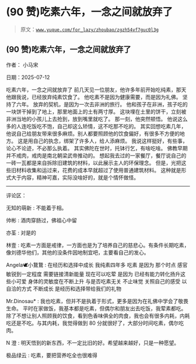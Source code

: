 # (90 赞)吃素六年，一念之间就放弃了

> 原文：[`www.yuque.com/for_lazy/zhoubao/zgzh54vf7guc0l3g`](https://www.yuque.com/for_lazy/zhoubao/zgzh54vf7guc0l3g)

## (90 赞)吃素六年，一念之间就放弃了

作者： 小马宋

日期：2025-07-12

吃素六年，一念之间就放弃了 前几天见一位朋友，他许多年前开始吃纯素，那天他跟我说，已经放弃纯素饮食了。 他吃素不是因为健康需要，而是因为礼佛。 坚持了六年。
放弃的契机，是因为一次去非洲的旅行。 他和孩子在非洲，孩子吃的一块饼干掉到了地上，那里地面上的土有两寸厚。
这块埋在土里的饼干，立刻被非洲当地的小孩儿上去抢到，放到嘴里就吃了。 那一刻，他突然顿悟。 他说这么多的人连吃饭吃不饱，自己却这么矫情，这不吃那不吃的。
其实回想吃素几年，他说自己给朋友带来很多麻烦。别人都要照顾他的饮食偏好，有很多不方便的地方。 这是用自己的执念，绑架了许多人，给人添麻烦。
我说这样挺好，有些事，论心不论迹，不必那么执着。 其实佛陀在世时，托钵行乞，有啥吃啥。 佛教早期并不戒肉，戒肉是南北朝梁武帝推动的。
想起我去过的一家餐厅，餐厅说自己的一砖一瓦都是来自拆除旧建筑的材料，以此展示主人的环保理念。
但是，光把这些旧材料收集和运过来，花费的成本早就超过了使用普通建筑材料。 这种就是形式大于内容，精神可嘉，实际没啥好的，就是个情怀做怪。

* * *

评论区：

无知的萌新 : 不能着于相。

帅彬 : 酒肉穿肠过，佛祖心中留

亦荃 : 对是的

林壹 : 吃素一方面是戒律，一方面也是为了培养自己的慈悲心。有条件长期吃素，像刘德华他们，其他的没条件因地制宜吧，主要看自己的发心。

Angela🕊小鵞鵞 : 在经历和选择中成长 我纯素四年多 吃素 是因为 那个时点 感官敏锐到一定程度 需要链接清新能量 现在可以吃荤 是因为 已经有能力转化扬升这些小可爱
身体的灵敏度在不断上升 与是否吃素无关 不止味觉 关照自己的感受 以自洽的方式 不断成长 是经历和选择带给我们的礼物

Mr.Dinosau* : 我也吃素，但并不是执着于形式，更多是因为在礼佛中学会了敬畏生命。 平时在家做饭，我基本都是吃素，但偶尔和朋友出去吃饭，我荤素都吃。
除了不想让别人照顾我的饮食，看到色香味俱全的肉食，我也会有很多内耗，内耗吃还是不吃。与其内耗，我觉得做到 80 分就很好了，大部分时间吃素，偶尔吃肉。

N 澄 : 明天悟到的新东西，不一定比旧的好。希望越来越好，只是一种愿望。

极品绿云 : 吃素，要把营养吃全也很难得